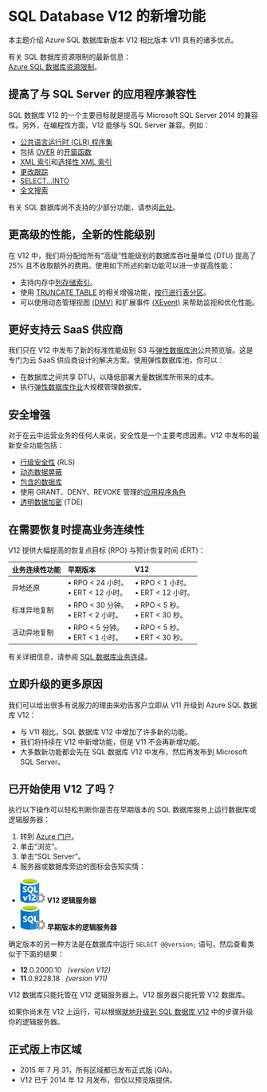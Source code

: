 <properties 
	pageTitle="SQL 数据库 V12 的新增功能 | Windows Azure" 
	description="介绍云中使用 Azure SQL 数据库的业务系统在升级到版本 V12 后为何能够受益。" 
	services="sql-database" 
	documentationCenter="" 
	authors="MightyPen" 
	manager="jeffreyg" 
	editor=""/>


<tags 
	ms.service="sql-database" 
	ms.date="08/10/2015" 
	wacn.date="09/15/2015"/>


# SQL Database V12 的新增功能


本主题介绍 Azure SQL 数据库新版本 V12 相比版本 V11 具有的诸多优点。




有关 SQL 数据库资源限制的最新信息：<br/>[Azure SQL 数据库资源限制](/documentation/articles/sql-database-resource-limits)。


## 提高了与 SQL Server 的应用程序兼容性


SQL 数据库 V12 的一个主要目标就是提高与 Microsoft SQL Server 2014 的兼容性。另外，在编程性方面，V12 能够与 SQL Server 兼容。例如：


- [公共语言运行时 (CLR) 程序集](http://msdn.microsoft.com/zh-cn/library/ms189524.aspx)
- 包括 [OVER](http://msdn.microsoft.com/zh-cn/library/ms189461.aspx) 的[开窗函数](https://msdn.microsoft.com/zh-cn/library/bb934097.aspx) 
- [XML 索引](https://msdn.microsoft.com/zh-cn/library/bb934097.aspx)和[选择性 XML 索引](http://msdn.microsoft.com/zh-cn/library/jj670104.aspx)
- [更改跟踪](http://msdn.microsoft.com/zh-cn/library/bb933875.aspx)
- [SELECT...INTO](http://msdn.microsoft.com/zh-cn/library/ms188029.aspx)
- [全文搜索](http://msdn.microsoft.com/zh-cn/library/ms142571.aspx)


有关 SQL 数据库尚不支持的少部分功能，请参阅[此处](http://msdn.microsoft.com/zh-cn/library/azure/ee336281.aspx)。


## 更高级的性能，全新的性能级别


在 V12 中，我们将分配给所有“高级”性能级别的数据库吞吐量单位 (DTU) 提高了 25% 且不收取额外的费用。使用如下所述的新功能可以进一步提高性能：


- 支持内存中[列存储索引](http://msdn.microsoft.com/zh-cn/library/gg492153.aspx)。
- 使用 [TRUNCATE TABLE](http://msdn.microsoft.com/zh-cn/library/ms177570.aspx) 的相关增强功能，[按行进行表分区](http://msdn.microsoft.com/zh-cn/library/ms187802.aspx)。
- 可以使用动态管理视图 [(DMV)](http://msdn.microsoft.com/zh-cn/library/ms188754.aspx) 和扩展事件 [(XEvent)](https://msdn.microsoft.com/zh-cn/library/bb630282.aspx) 来帮助监视和优化性能。


## 更好支持云 SaaS 供应商


我们只在 V12 中发布了新的标准性能级别 S3 与[弹性数据库池](/documentation/articles/sql-database-elastic-pool)公共预览版。这是专门为云 SaaS 供应商设计的解决方案。使用弹性数据库池，你可以：


- 在数据库之间共享 DTU，以降低部署大量数据库所带来的成本。
- 执行[弹性数据库作业](/documentation/articles/sql-database-elastic-jobs-overview)大规模管理数据库。


## 安全增强


对于在云中运营业务的任何人来说，安全性是一个主要考虑因素。V12 中发布的最新安全功能包括：


- [行级安全性](http://msdn.microsoft.com/zh-cn/library/dn765131.aspx) (RLS)
- [动态数据屏蔽](/documentation/articles/sql-database-dynamic-data-masking-get-started)
- [包含的数据库](http://msdn.microsoft.com/zh-cn/library/azure/ff394108.aspx)
- 使用 GRANT、DENY、REVOKE 管理的[应用程序角色](http://msdn.microsoft.com/zh-cn/library/ms190998.aspx)
- [透明数据加密](http://msdn.microsoft.com/zh-cn/library/0bf7e8ff-1416-4923-9c4c-49341e208c62.aspx) (TDE)


## 在需要恢复时提高业务连续性


V12 提供大幅提高的恢复点目标 (RPO) 与预计恢复时间 (ERT)：


| 业务连续性功能 | 早期版本 | V12 |
| :-- | :-- | :-- |
| 异地还原 | • RPO < 24 小时。<br/>• ERT < 12 小时。 | • RPO < 1 小时。<br/>• ERT < 12 小时。 |
| 标准异地复制 | • RPO < 30 分钟。<br/>• ERT < 2 小时。 | • RPO < 5 秒。<br/>• ERT < 30 秒。 |
| 活动异地复制 | • RPO < 5 分钟。<br/>• ERT < 1 小时。 | • RPO < 5 秒。<br/>• ERT < 30 秒。 |


有关详细信息，请参阅 [SQL 数据库业务连续](https://msdn.microsoft.com/zh-cn/library/azure/hh852669.aspx)。


## 立即升级的更多原因


我们可以给出很多有说服力的理由来劝告客户立即从 V11 升级到 Azure SQL 数据库 V12：


- 与 V11 相比，SQL 数据库 V12 中增加了许多新的功能。
- 我们将持续在 V12 中新增功能，但是 V11 不会再新增功能。
- 大多数新功能都会先在 SQL 数据库 V12 中发布，然后再发布到 Microsoft SQL Server。


## 已开始使用 V12 了吗？


执行以下操作可以轻松判断你是否在早期版本的 SQL 数据库服务上运行数据库或逻辑服务器：


1. 转到 [Azure 门户](https://manage.windowsazure.cn)。
2. 单击“浏览”。
3. 单击“SQL Server”。
4. 服务器或数据库旁边的图标会告知实情：
 - ![V12 服务器的图标](./media/sql-database-v12-whats-new/v12_icon.png) **V12 逻辑服务器**
 - ![早期版本服务器的图标](./media/sql-database-v12-whats-new/earlier_icon.png) **早期版本的逻辑服务器**


确定版本的另一种方法是在数据库中运行 `SELECT @@version;` 语句，然后查看类似于下面的结果：


- **12**.0.2000.10 &nbsp; *(version V12)*
- **11**.0.9228.18 &nbsp; *(version V11)*


V12 数据库只能托管在 V12 逻辑服务器上。V12 服务器只能托管 V12 数据库。


如果你尚未在 V12 上运行，可以根据[就地升级到 SQL 数据库 V12](/documentation/articles/sql-database-v12-upgrade) 中的步骤升级你的逻辑服务器。


## <a name="V12AzureSqlDbPreviewGaTable"></a> 正式版上市区域


- 2015 年 7 月 31，所有区域都已发布正式版 (GA)。
- V12 已于 2014 年 12 月发布，但仅以预览版提供。

<!--[Supplemental Terms of Use for Microsoft Azure Previews](http://azure.microsoft.com/support/legal/preview-supplemental-terms/).-->

<!---HONumber=69-->